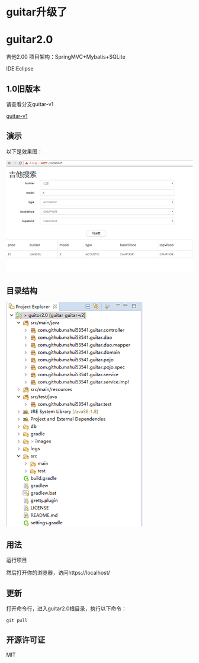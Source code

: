 # guitar升级了
# guitar2.0
吉他2.00
项目架构：SpringMVC+Mybatis+SQLite

IDE:Eclipse

## 1.0旧版本

请查看分支guitar-v1

[guitar-v1](https://github.com/mahui53541/guitar/tree/guitar-v1) 

## 演示

以下是效果图：

![效果图](images/2-1.PNG)

## 目录结构

![目录结构](images/2-2.PNG)

## 用法

运行项目

然后打开你的浏览器，访问https://localhost/

## 更新

打开命令行，进入guitar2.0根目录，执行以下命令：

	git pull

## 开源许可证
 MIT
